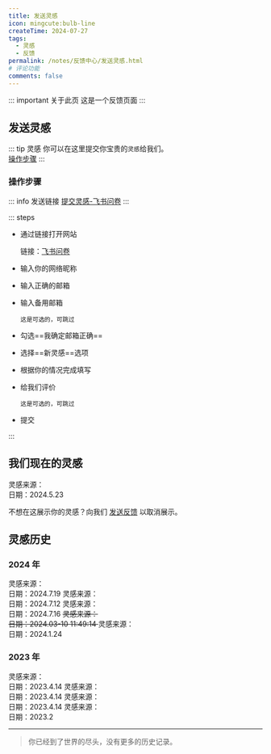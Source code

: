 ```yaml
---
title: 发送灵感
icon: mingcute:bulb-line
createTime: 2024-07-27
tags:
  - 灵感
  - 反馈
permalink: /notes/反馈中心/发送灵感.html
# 评论功能
comments: false
---
```


::: important 关于此页
这是一个反馈页面
:::

## <Icon name="mingcute:bulb-line" color="currentColor" /> 发送灵感

::: tip 灵感
你可以在这里提交你宝贵的`灵感`给我们。  
[操作步骤](#操作步骤)
:::

### <Icon name="mingcute:cursor-3-line" color="currentColor" /> 操作步骤

::: info 发送链接
[提交灵感-飞书问卷](https://you-ming.feishu.cn/share/base/form/shrcnPXFd1kjeiaoPTkQlHZ1jhb)
:::

::: steps

- 通过链接打开网站

   链接：[飞书问卷](https://you-ming.feishu.cn/share/base/form/shrcnPXFd1kjeiaoPTkQlHZ1jhb)

- 输入你的网络昵称
- 输入正确的邮箱
- 输入备用邮箱

   `这是可选的，可跳过`

- 勾选==我确定邮箱正确==
- 选择==新灵感==选项
- 根据你的情况完成填写
- 给我们评价

   `这是可选的，可跳过`

- 提交

:::

## <Icon name="mingcute:bulb-line" color="currentColor" /> 我们现在的灵感

<Card title="Mincraft OS" icon="mingcute:square-line" >
  灵感来源：<Badge text="Mr 0x7c13" type="tip" />
  <br> 日期：2024.5.23
</Card>

不想在这展示你的灵感？向我们 [发送反馈](/notes/反馈中心/反馈.html) 以取消展示。

## <Icon name="mingcute:history-anticlockwise-line" color="currentColor" /> 灵感历史

### 2024 年

<Card title="新作品网页" icon="mingcute:check-line" >
  灵感来源：<Badge text="柚明" type="tip" />
  <br> 日期：2024.7.19
</Card>

<Card title="新个人主页" icon="mingcute:check-line" >
  灵感来源：<Badge text="柚明" type="tip" />
  <br> 日期：2024.7.12
</Card>

<Card title="Yormong OS NEXT" icon="mingcute:check-line" >
  灵感来源：<Badge text="柚明" type="tip" />
  <br> 日期：2024.7.16
</Card>

<Card title="格瑞" icon="mingcute:close-line" >
  <del> 灵感来源：<Badge text="小苒" type="danger" /> </del>
  <br><del>  日期：2024.03-10 11:49:14 </del>
</Card>

<Card title="Yormong OS" icon="mingcute:check-line" >
  灵感来源：<Badge text="柚明" type="tip" />
  <br> 日期：2024.1.24
</Card>

### 2023 年

<Card title="YM 安全中心" icon="mingcute:check-line" >
  灵感来源：<Badge text="柚明" type="tip" />
  <br> 日期：2023.4.14
</Card>

<Card title="YM 虚拟机" icon="mingcute:check-line" >
  灵感来源：<Badge text="柚明" type="tip" />
  <br> 日期：2023.4.14
</Card>

<Card title="Mindows11" icon="mingcute:check-line" >
  灵感来源：<Badge text="柚明" type="tip" />
  <br> 日期：2023.4.14
</Card>

<Card title="MC 鼠标指针" icon="mingcute:check-line" >
  灵感来源：<Badge text="柚明" type="tip" />
  <br> 日期：2023.2
</Card>

---

> 你已经到了世界的尽头，没有更多的历史记录。